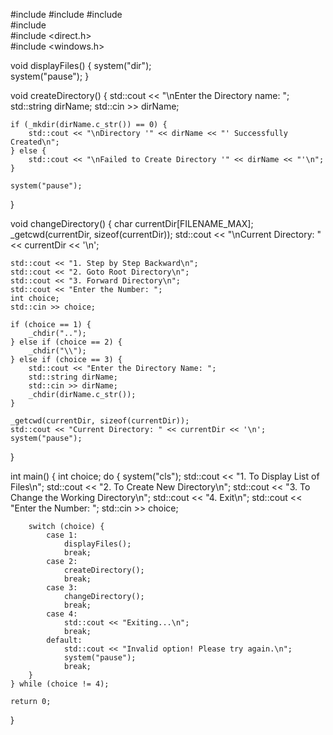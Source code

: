 #include <string>
#include <iostream>
#include <cstdio>     
#include <cstdlib>    
#include <direct.h>   
#include <windows.h>  

void displayFiles() {
    system("dir");  
    system("pause");
}

void createDirectory() {
    std::cout << "\nEnter the Directory name: ";
    std::string dirName;
    std::cin >> dirName;

    if (_mkdir(dirName.c_str()) == 0) {
        std::cout << "\nDirectory '" << dirName << "' Successfully Created\n";
    } else {
        std::cout << "\nFailed to Create Directory '" << dirName << "'\n";
    }

    system("pause");
}

void changeDirectory() {
    char currentDir[FILENAME_MAX];
    _getcwd(currentDir, sizeof(currentDir));
    std::cout << "\nCurrent Directory: " << currentDir << '\n';

    std::cout << "1. Step by Step Backward\n";
    std::cout << "2. Goto Root Directory\n";
    std::cout << "3. Forward Directory\n";
    std::cout << "Enter the Number: ";
    int choice;
    std::cin >> choice;

    if (choice == 1) {
        _chdir("..");
    } else if (choice == 2) {
        _chdir("\\");
    } else if (choice == 3) {
        std::cout << "Enter the Directory Name: ";
        std::string dirName;
        std::cin >> dirName;
        _chdir(dirName.c_str());
    }

    _getcwd(currentDir, sizeof(currentDir));
    std::cout << "Current Directory: " << currentDir << '\n';
    system("pause");
}

int main() {
    int choice;
    do {
        system("cls");
        std::cout << "1. To Display List of Files\n";
        std::cout << "2. To Create New Directory\n";
        std::cout << "3. To Change the Working Directory\n";
        std::cout << "4. Exit\n";
        std::cout << "Enter the Number: ";
        std::cin >> choice;

        switch (choice) {
            case 1:
                displayFiles();
                break;
            case 2:
                createDirectory();
                break;
            case 3:
                changeDirectory();
                break;
            case 4:
                std::cout << "Exiting...\n";
                break;
            default:
                std::cout << "Invalid option! Please try again.\n";
                system("pause");
                break;
        }
    } while (choice != 4);

    return 0;
}
 
